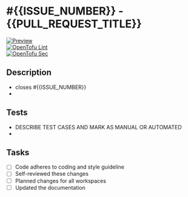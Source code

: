 # #{{ISSUE_NUMBER}} - {{PULL_REQUEST_TITLE}}

[![Preview](https://github.com/{{REPOSITORY}}/actions/workflows/preview.yml/badge.svg?branch={{BRANCH_NAME}}&event=pull_request)](https://github.com/{{REPOSITORY}}/actions/workflows/preview.yml?query=branch%3A{{BRANCH_NAME}})  
[![OpenTofu Lint](https://github.com/{{REPOSITORY}}/actions/workflows/pull-request-opentofu-lint.yml/badge.svg?branch={{BRANCH_NAME}}&event=pull_request)](https://github.com/{{REPOSITORY}}/actions/workflows/pull-request-opentofu-lint.yml?query=branch%3A{{BRANCH_NAME}})  
[![OpenTofu Sec](https://github.com/{{REPOSITORY}}/actions/workflows/pull-request-opentofu-sec.yml/badge.svg?branch={{BRANCH_NAME}}&event=pull_request)](https://github.com/{{REPOSITORY}}/actions/workflows/pull-request-opentofu-sec.yml?query=branch%3A{{BRANCH_NAME}})  

## Description
* closes #{{ISSUE_NUMBER}}
*

## Tests
* DESCRIBE TEST CASES AND MARK AS MANUAL OR AUTOMATED
*

## Tasks
- [ ] Code adheres to coding and style guideline
- [ ] Self-reviewed these changes
- [ ] Planned changes for all workspaces
- [ ] Updated the documentation
